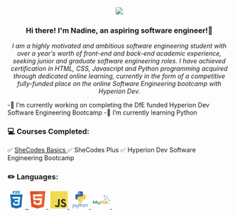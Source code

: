 <div id="header" align="center">
  <img src="https://media.giphy.com/media/h408T6Y5GfmXBKW62l/giphy.gif" width="200"/>
  
### Hi there! I'm Nadine, an aspiring software engineer!👋

*I am a highly motivated and ambitious software engineering student with over a year's worth of front-end and back-end academic experience, seeking junior and graduate software engineering roles. I have achieved certification in HTML, CSS, Javascript and Python programming acquired through dedicated online learning, currently in the form of a competitive fully-funded place on the online Software Engineering bootcamp with Hyperion Dev.*
</div>

-🔭 I’m currently working on completing the DfE funded Hyperion Dev Software Engineering Bootcamp
-🌱 I’m currently learning Python


### 💻 Courses Completed:
✅ <a href="https://www.shecodes.io/workshops" target="_blank" rel="noreferrer"> SheCodes Basics </a>
✅ SheCodes Plus
✅ Hyperion Dev Software Engineering Bootcamp


### ✏️ Languages:

<div>
  <a href="https://www.w3schools.com/css/" target="_blank" rel="noreferrer"><img src="https://github.com/devicons/devicon/blob/master/icons/css3/css3-plain-wordmark.svg"  title="CSS3" alt="CSS" width="40" height="40"/>&nbsp; </a>
  <a href="https://www.w3schools.com/html/" target="_blank" rel="noreferrer"><img src="https://github.com/devicons/devicon/blob/master/icons/html5/html5-original.svg" title="HTML5" alt="HTML" width="40" height="40"/>&nbsp;</a>
  <a href="https://www.w3schools.com/js/" target="_blank" rel="noreferrer"><img src="https://github.com/devicons/devicon/blob/master/icons/javascript/javascript-original.svg" title="JavaScript" alt="JavaScript" width="40" height="40"/>&nbsp;</a>
  <a href="https://www.python.org/" target="_blank" rel="noreferrer"><img src="https://raw.githubusercontent.com/devicons/devicon/1119b9f84c0290e0f0b38982099a2bd027a48bf1/icons/python/python-original-wordmark.svg" title="Python" alt="Python" width="40" height="40"/>&nbsp;</a>
  <a href="[https://www.python.org/](https://www.mysql.com/)" target="_blank" rel="noreferrer"><img src="https://github.com/devicons/devicon/blob/master/icons/mysql/mysql-original-wordmark.svg" title="MySQL"  alt="MySQL" width="40" height="40"/>&nbsp;</a>



<!--
**nadinelouise90/nadinelouise90** is a ✨ _special_ ✨ repository because its `README.md` (this file) appears on your GitHub profile.

Here are some ideas to get you started:

- 🔭 I’m currently working on completing the DfE funded Hyperion Dev Software Engineering Bootcamp
- 🌱 I’m currently learning Python
- 📫 How to reach me: ...
- 😄 Pronouns: ...
- ⚡ Fun fact: ...
-->
